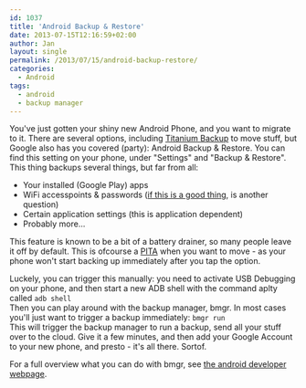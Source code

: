```yaml
---
id: 1037
title: 'Android Backup & Restore'
date: 2013-07-15T12:16:59+02:00
author: Jan
layout: single
permalink: /2013/07/15/android-backup-restore/
categories:
  - Android
tags:
  - android
  - backup manager
---
```

You've just gotten your shiny new Android Phone, and you want to migrate to it. There are several options, including [Titanium Backup](http://matrixrewriter.com/android/) to move stuff, but Google also has you covered (party): Android Backup & Restore. You can find this setting on your phone, under "Settings" and "Backup & Restore". This thing backups several things, but far from all:

  * Your installed (Google Play) apps
  * WiFi accesspoints & passwords ([if this is a good thing](http://arstechnica.com/security/2013/07/does-nsa-know-your-wifi-password-android-backups-may-give-it-to-them/), is another question)
  * Certain application settings (this is application dependent)
  * Probably more...

This feature is known to be a bit of a battery drainer, so many people leave it off by default. This is ofcourse a [PITA](http://www.urbandictionary.com/define.php?term=PITA) when you want to move - as your phone won't start backing up immediately after you tap the option.

Luckely, you can trigger this manually: you need to activate USB Debugging on your phone, and then start a new ADB shell with the command aplty called `adb shell`  
Then you can play around with the backup manager, bmgr. In most cases you'll just want to trigger a backup immediately: `bmgr run`  
This will trigger the backup manager to run a backup, send all your stuff over to the cloud. Give it a few minutes, and then add your Google Account to your new phone, and presto - it's all there. Sortof.

For a full overview what you can do with bmgr, see [the android developer webpage](http://developer.android.com/tools/help/bmgr.html).